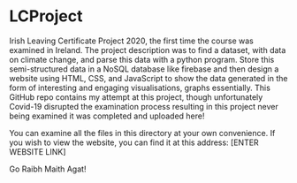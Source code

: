 # LCProject
Irish Leaving Certificate Project 2020, the first time the course was examined in Ireland. The project description was to find a dataset, with data on climate change, and parse this data with a python program. Store this semi-structured data in a NoSQL database like firebase and then design a website using HTML, CSS, and JavaScript to show the data generated in the form of interesting and engaging visualisations, graphs essentially. This GitHub repo contains my attempt at this project, though unfortunately Covid-19 disrupted the examination process resulting in this project never being examined it was completed and uploaded here! 

You can examine all the files in this directory at your own convenience. If you wish to view the website, you can find it at this address: [ENTER WEBSITE LINK] 

Go Raibh Maith Agat!
